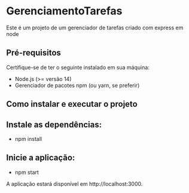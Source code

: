 # GerenciamentoTarefas

Este é um projeto de um gerenciador de tarefas criado com express em node

## Pré-requisitos
Certifique-se de ter o seguinte instalado em sua máquina:

- Node.js (>= versão 14)
- Gerenciador de pacotes npm (ou yarn, se preferir)

## Como instalar e executar o projeto

## Instale as dependências:

- npm install

## Inicie a aplicação:

- npm start


A aplicação estará disponível em http://localhost:3000.
